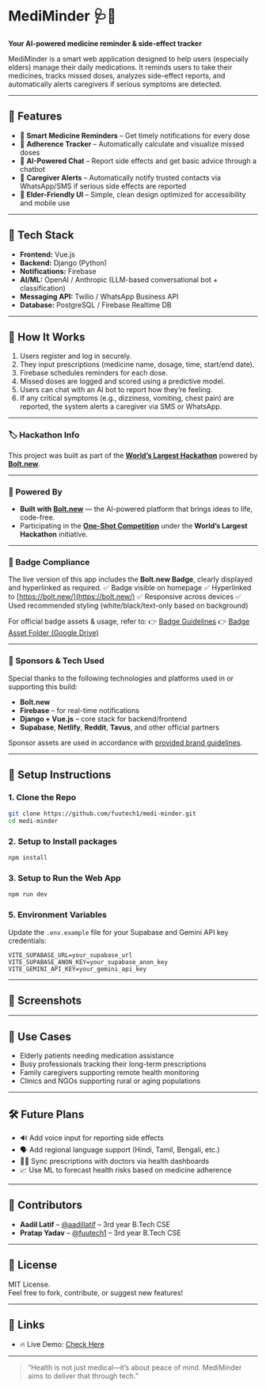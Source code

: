 # MediMinder 🩺💊  
**Your AI-powered medicine reminder & side-effect tracker**

MediMinder is a smart web application designed to help users (especially elders) manage their daily medications. It reminds users to take their medicines, tracks missed doses, analyzes side-effect reports, and automatically alerts caregivers if serious symptoms are detected.

---

## 🌟 Features

- 📅 **Smart Medicine Reminders** – Get timely notifications for every dose  
- 🔄 **Adherence Tracker** – Automatically calculate and visualize missed doses  
- 🤖 **AI-Powered Chat** – Report side effects and get basic advice through a chatbot  
- 🚨 **Caregiver Alerts** – Automatically notify trusted contacts via WhatsApp/SMS if serious side effects are reported  
- 📱 **Elder-Friendly UI** – Simple, clean design optimized for accessibility and mobile use  

---

## 🚀 Tech Stack

- **Frontend:** Vue.js  
- **Backend:** Django (Python)  
- **Notifications:** Firebase  
- **AI/ML:** OpenAI / Anthropic (LLM-based conversational bot + classification)  
- **Messaging API:** Twilio / WhatsApp Business API  
- **Database:** PostgreSQL / Firebase Realtime DB  

---

## 🧠 How It Works

1. Users register and log in securely.  
2. They input prescriptions (medicine name, dosage, time, start/end date).  
3. Firebase schedules reminders for each dose.  
4. Missed doses are logged and scored using a predictive model.  
5. Users can chat with an AI bot to report how they’re feeling.  
6. If any critical symptoms (e.g., dizziness, vomiting, chest pain) are reported, the system alerts a caregiver via SMS or WhatsApp.

---

### 🏷️ Hackathon Info

This project was built as part of the **[World’s Largest Hackathon](https://worldslargesthackathon.devpost.com/)** powered by [**Bolt.new**](https://bolt.new).

---

### 🚀 Powered By

* **Built with [Bolt.new](https://bolt.new)** — the AI-powered platform that brings ideas to life, code-free.
* Participating in the **[One-Shot Competition](https://worldslargesthackathon.devpost.com/)** under the **World’s Largest Hackathon** initiative.

---

### 🎯 Badge Compliance

The live version of this app includes the **Bolt.new Badge**, clearly displayed and hyperlinked as required.
✅ Badge visible on homepage
✅ Hyperlinked to [https://bolt.new/](https://bolt.new/)
✅ Responsive across devices
✅ Used recommended styling (white/black/text-only based on background)

For official badge assets & usage, refer to:
👉 [Badge Guidelines](https://worldslargesthackathon.devpost.com/details/badgeguidelines)
👉 [Badge Asset Folder (Google Drive)](https://drive.google.com/drive/folders/1iNALInxyPJl7IHP5iywUKqsdumCrWIA0)

---

### 🤝 Sponsors & Tech Used

Special thanks to the following technologies and platforms used in or supporting this build:

* **Bolt.new**
* **Firebase** – for real-time notifications
* **Django + Vue.js** – core stack for backend/frontend
* **Supabase**, **Netlify**, **Reddit**, **Tavus**, and other official partners

Sponsor assets are used in accordance with [provided brand guidelines](https://worldslargesthackathon.devpost.com/).

---

## 🧪 Setup Instructions

### 1. Clone the Repo

```bash
git clone https://github.com/fuutech1/medi-minder.git
cd medi-minder
```

### 2. Setup to Install packages

```bash
npm install
```

### 3. Setup to Run the Web App

```bash
npm run dev
```

### 5. Environment Variables

Update the `.env.example` file for your Supabase and Gemini API key credentials:

```
VITE_SUPABASE_URL=your_supabase_url
VITE_SUPABASE_ANON_KEY=your_supabase_anon_key
VITE_GEMINI_API_KEY=your_gemini_api_key
```

---

## 📸 Screenshots

> 

---

## 🎯 Use Cases

- Elderly patients needing medication assistance  
- Busy professionals tracking their long-term prescriptions  
- Family caregivers supporting remote health monitoring  
- Clinics and NGOs supporting rural or aging populations  

---

## 🛠️ Future Plans

- 🔊 Add voice input for reporting side effects  
- 🗣️ Add regional language support (Hindi, Tamil, Bengali, etc.)  
- 🧑‍⚕️ Sync prescriptions with doctors via health dashboards  
- 📈 Use ML to forecast health risks based on medicine adherence  

---

## 🙌 Contributors

- **Aadil Latif** – [@aadillatif](https://github.com/aadillatif) – 3rd year B.Tech CSE  
- **Pratap Yadav** – [@fuutech1](https://github.com/fuutech1) – 3rd year B.Tech CSE

---

## 📄 License

MIT License.  
Feel free to fork, contribute, or suggest new features!

---

## 🔗 Links

- 🔥 Live Demo: [Check Here](https://dulcet-cassata-4fbdc2.netlify.app/)

---

> “Health is not just medical—it’s about peace of mind. MediMinder aims to deliver that through tech.”
